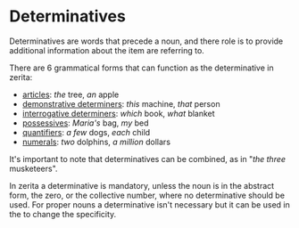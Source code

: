 # <x-trans>Determinatives</x-trans>

<x-trans>Determinatives are words that precede a noun, and there role is to provide additional information about the item are referring to.</x-trans>

<x-trans>There are 6 grammatical forms that can function as the determinative in zerita:</x-trans>

- [<x-trans>articles</x-trans>][article]: <x-trans>_the_ tree, _an_ apple</x-trans>
- [<x-trans>demonstrative determiners</x-trans>][demonstrative determiner]: <x-trans>_this_ machine, _that_ person</x-trans>
- [<x-trans>interrogative determiners</x-trans>][interrogative determiner]: <x-trans>_which_ book, _what_ blanket</x-trans>
- [<x-trans>possessives</x-trans>][possessive]: <x-trans>_Maria's_ bag, _my_ bed</x-trans>
- [<x-trans>quantifiers</x-trans>][quantifier]: <x-trans>_a few_ dogs, _each_ child</x-trans>
- [<x-trans>numerals</x-trans>][numeral]: <x-trans>_two_ dolphins, _a million_ dollars</x-trans>

<x-trans>It's important to note that determinatives can be combined, as in "_the three_ musketeers".</x-trans>

<x-trans>In zerita a determinative is mandatory, unless the noun is in the abstract form, the zero, or the collective number, where no determinative should be used.</x-trans>
<x-trans>For proper nouns a determinative isn't necessary but it can be used in the to change the specificity.</x-trans>

[article]: ./articles.md
[demonstrative determiner]: ./demonstratives.md
[interrogative determiner]: ../questions/interrogatives.md
[possessive]: ./possessives.md
[quantifier]: ./quantifiers.md
[numeral]: ./numerals.md
